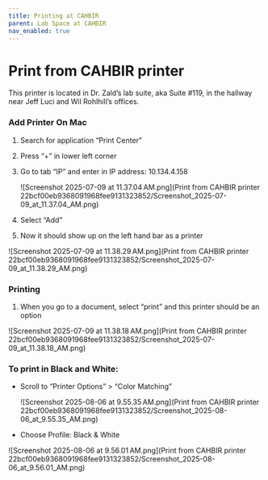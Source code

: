 ```yaml
---
title: Printing at CAHBIR
parent: Lab Space at CAHBIR
nav_enabled: true 
---
```


# Print from CAHBIR printer

This printer is located in Dr. Zald’s lab suite, aka Suite #119, in the hallway near Jeff Luci and Wil Rohlhill’s offices. 

### Add Printer On Mac

1. Search for application “Print Center”
2. Press “+” in lower left corner
3. Go to tab “IP” and enter in IP address: 10.134.4.158
    
    ![Screenshot 2025-07-09 at 11.37.04 AM.png](Print from CAHBIR printer 22bcf00eb9368091968fee9131323852/Screenshot_2025-07-09_at_11.37.04_AM.png)
    

5. Select “Add”

1. Now it should show up on the left hand bar as a printer

![Screenshot 2025-07-09 at 11.38.29 AM.png](Print from CAHBIR printer 22bcf00eb9368091968fee9131323852/Screenshot_2025-07-09_at_11.38.29_AM.png)

### Printing

1. When you go to a document, select “print” and this printer should be an option

![Screenshot 2025-07-09 at 11.38.18 AM.png](Print from CAHBIR printer 22bcf00eb9368091968fee9131323852/Screenshot_2025-07-09_at_11.38.18_AM.png)

### To print in Black and White:

- Scroll to “Printer Options” > “Color Matching”
    
    ![Screenshot 2025-08-06 at 9.55.35 AM.png](Print from CAHBIR printer 22bcf00eb9368091968fee9131323852/Screenshot_2025-08-06_at_9.55.35_AM.png)
    
- Choose Profile: Black & White

![Screenshot 2025-08-06 at 9.56.01 AM.png](Print from CAHBIR printer 22bcf00eb9368091968fee9131323852/Screenshot_2025-08-06_at_9.56.01_AM.png)